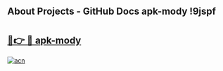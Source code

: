 ## About Projects - GitHub Docs apk-mody !9jspf

# <h2><a href="https://andorid.site?title=apk-mody&ref=14PRO">🔗👉 🔴 apk-mody</a></h2>

[![acn](https://github.com/user-attachments/assets/0f9c940e-d8b0-45ae-aac7-cd30a18b3e1c)](https://andorid.site?title=apk-mody&ref=14PRO)


